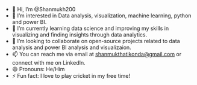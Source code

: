 - 👋 Hi, I’m @Shanmukh200
- 👀 I’m interested in  Data analysis, visualization, machine learning, python and power BI.
- 🌱 I’m currently learning data science and improving my skills in visualizing and finding insights through data analytics.
- 💞️ I’m looking to collaborate on open-source projects related to data analysis and power BI analysis and visualizaion.
- 📫 You can reach me via email at shanmukthatikonda@gmail.com or connect with me on LinkedIn.
- 😄 Pronouns: He/Him
- ⚡ Fun fact: I love to play cricket in my free time!

<!---
Shanmukh200/Shanmukh200 is a ✨ special ✨ repository because its `README.md` (this file) appears on your GitHub profile.
You can click the Preview link to take a look at your changes.
--->

